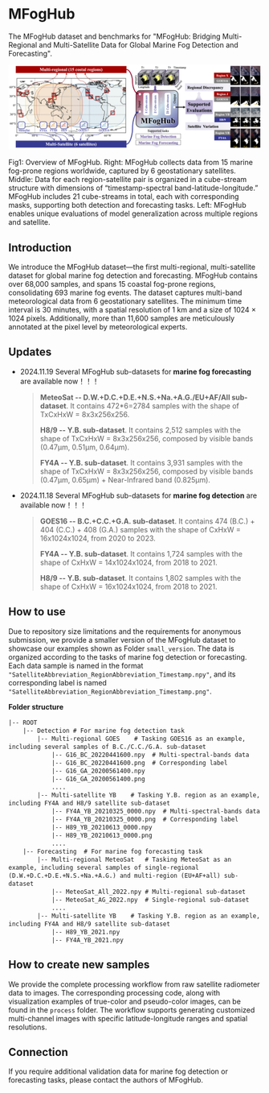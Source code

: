 # MFogHub

The MFogHub dataset and benchmarks for "MFogHub: Bridging Multi-Regional and Multi-Satellite Data for Global Marine Fog Detection and Forecasting".

![Fig1](https://github.com/BUPT-PRIS-727/MFogHub/blob/main/Figs/teaser.png)

Fig1: Overview of MFogHub. Right: MFogHub collects data from 15 marine fog-prone regions worldwide, captured by 6 geostationary satellites. Middle: Data for each region-satellite pair is organized in a cube-stream structure with dimensions of “timestamp-spectral band-latitude-longitude.” MFogHub includes 21 cube-streams in total, each with corresponding masks, supporting both detection and forecasting tasks. Left: MFogHub enables unique evaluations of model generalization across multiple regions and satellite.

## Introduction

We introduce the MFogHub dataset—the first multi-regional, multi-satellite dataset for global marine fog detection and forecasting. MFogHub contains over 68,000 samples, and spans 15 coastal fog-prone regions, consolidating 693 marine fog events. The dataset captures multi-band meteorological data from 6 geostationary satellites. The minimum time interval is 30 minutes, with a spatial resolution of 1 km and a size of 1024 × 1024 pixels. Additionally, more than 11,600 samples are meticulously annotated at the pixel level by meteorological experts. 

## Updates

- 2024.11.19 Several MFogHub sub-datasets for **marine fog forecasting** are available now！！！
  > **MeteoSat -- D.W.+D.C.+D.E.+N.S.+Na.+A.G./EU+AF/All sub-dataset**. It contains 472*6=2784 samples with the shape of TxCxHxW = 8x3x256x256. 
  >
  > **H8/9 -- Y.B. sub-dataset**. It contains 2,512 samples with the shape of TxCxHxW = 8x3x256x256, composed by visible bands (0.47μm, 0.51μm, 0.64μm). 
  >
  > **FY4A -- Y.B. sub-dataset**. It contains 3,931  samples with the shape of TxCxHxW = 8x3x256x256, composed by visible bands (0.47μm, 0.65μm) + Near-Infrared band (0.825μm). 
  >

- 2024.11.18 Several MFogHub sub-datasets for **marine fog detection** are available now！！！
  > **GOES16 -- B.C.+C.C.+G.A. sub-dataset**. It contains 474 (B.C.) + 404 (C.C.) + 408 (G.A.) samples with the shape of CxHxW = 16x1024x1024, from 2020 to 2023. 
  > 
  > **FY4A -- Y.B. sub-dataset**. It contains 1,724 samples with the shape of CxHxW = 14x1024x1024, from 2018 to 2021. 
  > 
  > **H8/9 -- Y.B. sub-dataset**. It contains 1,802 samples with the shape of CxHxW = 16x1024x1024, from 2018 to 2021.
  > 

## How to use

Due to repository size limitations and the requirements for anonymous submission, we provide a smaller version of the MFogHub dataset to showcase our examples shown as Folder `small_version`. The data is organized according to the tasks of marine fog detection or forecasting. Each data sample is named in the format `"SatelliteAbbreviation_RegionAbbreviation_Timestamp.npy"`, and its corresponding label is named `"SatelliteAbbreviation_RegionAbbreviation_Timestamp.png"`.

**Folder structure**

```
|-- ROOT
    |-- Detection # For marine fog detection task
        |-- Multi-regional GOES    # Tasking GOES16 as an example, including several samples of B.C./C.C./G.A. sub-dataset 
            |-- G16_BC_20220441600.npy  # Multi-spectral-bands data
            |-- G16_BC_20220441600.png  # Corresponding label
            |-- G16_GA_20200561400.npy
            |-- G16_GA_20200561400.png
            ....
        |-- Multi-satellite YB    # Tasking Y.B. region as an example, including FY4A and H8/9 satellite sub-dataset 
            |-- FY4A_YB_20210325_0000.npy  # Multi-spectral-bands data
            |-- FY4A_YB_20210325_0000.png  # Corresponding label
            |-- H89_YB_20210613_0000.npy
            |-- H89_YB_20210613_0000.png
            ....
    |-- Forecasting  # For marine fog forecasting task
        |-- Multi-regional MeteoSat   # Tasking MeteoSat as an example, including several samples of single-regional (D.W.+D.C.+D.E.+N.S.+Na.+A.G.) and multi-region (EU+AF+all) sub-dataset 
            |-- MeteoSat_All_2022.npy # Multi-regional sub-dataset
            |-- MeteoSat_AG_2022.npy  # Single-regional sub-dataset
            ....
        |-- Multi-satellite YB    # Tasking Y.B. region as an example, including FY4A and H8/9 satellite sub-dataset 
            |-- H89_YB_2021.npy
            |-- FY4A_YB_2021.npy
```


## How to create new samples

We provide the complete processing workflow from raw satellite radiometer data to images. The corresponding processing code, along with visualization examples of true-color and pseudo-color images, can be found in the `process` folder. The workflow supports generating customized multi-channel images with specific latitude-longitude ranges and spatial resolutions.

## Connection

If you require additional validation data for marine fog detection or forecasting tasks, please contact the authors of MFogHub.

